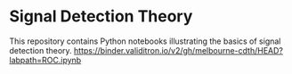 # Signal Detection Theory

This repository contains Python notebooks illustrating the basics of signal detection theory.
https://binder.validitron.io/v2/gh/melbourne-cdth/HEAD?labpath=ROC.ipynb
